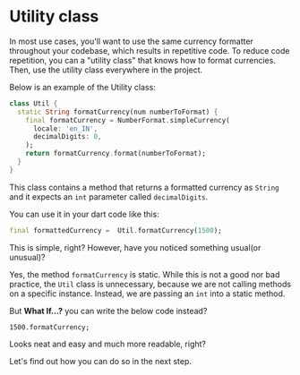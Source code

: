 # Utility class

In most use cases, you'll want to use the same currency formatter throughout your codebase, which results in repetitive code. To reduce code repetition, you can a "utility class" that knows how to format currencies. Then, use the utility class everywhere in the project.

Below is an example of the Utility class:

```dart
class Util {
  static String formatCurrency(num numberToFormat) {
    final formatCurrency = NumberFormat.simpleCurrency(
      locale: 'en_IN',
      decimalDigits: 0,
    );
    return formatCurrency.format(numberToFormat);
  }
}
```

This class contains a method that returns a formatted currency as `String` and it expects an `int` parameter called `decimalDigits`.

You can use it in your dart code like this:

```dart
final formattedCurrency =  Util.formatCurrency(1500);
```

This is simple, right? However, have you noticed something usual(or unusual)?

Yes, the method `formatCurrency` is static. While this is not a good nor bad practice, the `Util` class is unnecessary, because we are not calling methods on a specific instance. Instead, we are passing an `int` into a static method.

But **What If...?** you can write the below code instead?

`1500.formatCurrency;`

Looks neat and easy and much more readable, right?

Let's find out how you can do so in the next step.
